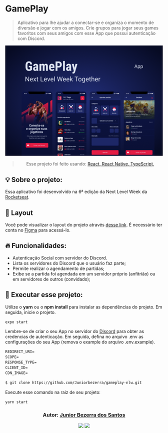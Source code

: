 # GamePlay

> Aplicativo para lhe ajudar a conectar-se e organiza o momento de diversão e jogar com os amigos. Crie grupos para jogar seus games favoritos com seus amigos com esse App que possui autenticação com Discord.

![Capa](.github/Capa.png?style=flat)

<blockquote align="center">
  Esse projeto foi feito usando:
    <a href="https://pt-br.reactjs.org">
      React,
    </a>
    <a href="https://reactnative.dev">
      React Native, 
    </a>
    <a href="https://www.typescriptlang.org">
      TypeScript, 
    </a>  
</blockquote>

## 💡 Sobre o projeto:

Essa aplicativo foi desenvolvido na 6ª edição da Next Level Week da <a href="https://rocketseat.com.br">Rocketseat</a>.

## 🔖 Layout

Você pode visualizar o layout do projeto através [desse link](https://www.figma.com/file/0kv33XYjvOgvKGKHBaiR07/GamePlay-NLW-Together?node-id=58913%3A83). É necessário ter conta no [Figma](http://figma.com/) para acessá-lo.


## 🔥 Funcionalidades:

- Autenticação Social com servidor do Discord.
-  Lista os servidores do Discord que o usuário faz parte;
-  Permite realizar o agendamento de partidas;
-  Exibe se a partida foi agendada em um servidor próprio (anfitrião) ou em servidores de outros (convidado);

## 🏁 Executar esse projeto:

Utilize o **yarn** ou o **npm install** para instalar as dependências do projeto.
Em seguida, inicie o projeto.

```cl
expo start
```
Lembre-se de criar o seu App no servidor do <a href="https://discord.com/developers">Discord</a> para obter as credencias de autenticação. Em seguida, defina no arquivo .env as configurações do seu App (remova o example do arquivo .env.example).
 
 ```cl
REDIRECT_URI=
SCOPE=
RESPONSE_TYPE=
CLIENT_ID=
CDN_IMAGE=
```


```bash
$ git clone https://github.com/Juniorbezerra/gameplay-nlw.git
```

Execute esse comando na raiz de seu projeto:

```bash
yarn start
```

<h3 align="center">
Autor: <a alt="Junior Bezerra dos Santos" href="https://github.com/Juniorbezerra">Junior Bezerra dos Santos</a>
</h3>

<p align="center">

  <a alt="Junior Bezerra dos Santos" href="https://www.linkedin.com/in/junior-bezerra-dos-santos//">
    <img src="https://img.shields.io/badge/LinkedIn-Junior%20Bezerra%20dos%20Santos-blue?logo=linkedin"/></a>
  <a alt="João Victor Pereira Santos GitHub" href="https://github.com/Juniorbezerra">
  <img src="https://img.shields.io/badge/GitHub-Juniorbezerra-lightgrey?logo=github"/></a>

</p>
